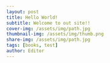```yaml
---
layout: post
title: Hello World!
subtitle: Welcome to out site!!
cover-img: /assets/img/path.jpg
thumbnail-img: /assets/img/thumb.png
share-img: /assets/img/path.jpg
tags: [books, test]
author: Editor
---
```

